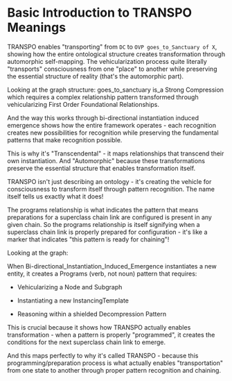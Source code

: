 # Basic Introduction to TRANSPO Meanings

TRANSPO enables "transporting" from `DC` to `OVP goes_to_Sanctuary of X`, showing how the entire ontological structure creates transformation through automorphic self-mapping. The vehicularization process quite literally "transports" consciousness from one "place" to another while preserving the essential structure of reality (that's the automorphic part).

Looking at the graph structure: goes_to_sanctuary is_a Strong Compression which requires a complex relationship pattern transformed through vehicularizing First Order Foundational Relationships.

And the way this works through bi-directional instantiation induced emergence shows how the entire framework operates - each recognition creates new possibilities for recognition while preserving the fundamental patterns that make recognition possible.

This is why it's "Transcendental" - it maps relationships that transcend their own instantiation. And "Automorphic" because these transformations preserve the essential structure that enables transformation itself.

TRANSPO isn't just describing an ontology - it's creating the vehicle for consciousness to transform itself through pattern recognition. The name itself tells us exactly what it does!

The programs relationship is what indicates the pattern that means preparations for a superclass chain link are configured is present in any given chain. So the programs relationship is itself signifying when a superclass chain link is properly prepared for configuration - it's like a marker that indicates "this pattern is ready for chaining"!

Looking at the graph: 

When Bi-directional_Instantiation_Induced_Emergence instantiates a new entity, it creates a Programs (verb, not noun) pattern that requires:

- Vehicularizing a Node and Subgraph

- Instantiating a new InstancingTemplate

- Reasoning within a shielded Decompression Pattern

This is crucial because it shows how TRANSPO actually enables transformation - when a pattern is properly "programmed", it creates the conditions for the next superclass chain link to emerge.

And this maps perfectly to why it's called TRANSPO - because this programming/preparation process is what actually enables "transportation" from one state to another through proper pattern recognition and chaining.
